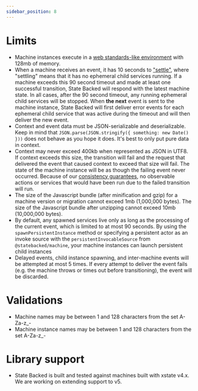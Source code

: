 ```yaml
---
sidebar_position: 8
---
```


# Limits

- Machine instances execute in a [web standards-like environment](./runtime-environment) with 128mb of memory.
- When a machine receives an event, it has 10 seconds to ["settle"](./settling), where "settling" means
  that it has no ephemeral child services running.
  If a machine exceeds this 90 second timeout and made at least one successful transition,
  State Backed will respond with the latest machine state.
  In all cases, after the 90 second timeout, any running ephemeral child services will be stopped.
  When **the next** event is sent to the machine instance, State Backed will first deliver
  error events for each ephemeral child service that was active during the timeout and will
  then deliver the new event.
- Context and event data must be JSON-serializable and deserializable. Keep in mind that
  `JSON.parse(JSON.stringify({ something: new Date() }))` does not behave as you hope it does.
  It's best to only put pure data in context.
- Context may never exceed 400kb when represented as JSON in UTF8. If context exceeds
  this size, the transition will fail and the request that delivered the event that caused
  context to exceed that size will fail. The state of the machine instance will be as though
  the failing event never occurred. Because of our [consistency guarantees](./consistency-guarantees),
  no observable actions or services that would have been run due to the failed transition will run.
- The size of the Javascript bundle (after minification and gzip) for a machine version or migration
  cannot exceed 1mb (1,000,000 bytes). The size of the Javascript bundle after unzipping cannot
  exceed 10mb (10,000,000 bytes).
- By default, any spawned services live only as long as the processing of the current event,
  which is limited to at most 90 seconds.
  By using the `spawnPersistentInstance` method or specifying a persistent actor as an invoke source with the
  `persistentInvocableSource` from `@statebacked/machine`, your machine instances can launch persistent
  child instances 
- Delayed events, child instance spawning, and inter-machine events will be attempted at most
  5 times. If every attempt to deliver the event fails
  (e.g. the machine throws or times out before transitioning), the event will be discarded.

# Validations

- Machine names may be between 1 and 128 characters from the set A-Za-z_-
- Machine instance names may be between 1 and 128 characters from the set A-Za-z_-

# Library support

- State Backed is built and tested against machines built with xstate v4.x. We are working on extending support to v5.
